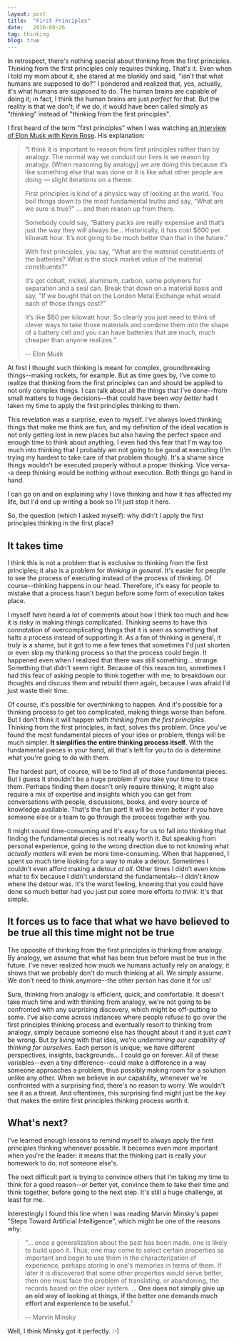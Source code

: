 ```yaml
---
layout: post
title:  "First Principles"
date:   2016-08-26
tag: thinking
blog: true
---
```


In retrospect, there's nothing special about thinking from the first principles. Thinking from the first principles only requires thinking. That's it. Even when I told my mom about it, she stared at me blankly and said, "isn't that what humans are supposed to do?" I pondered and realized that, yes, actually, it's what humans are *supposed* to do. The human brains are capable of doing it; in fact, I think the human brains are just *perfect* for that. But the reality is that we don't; if we do, it would have been called simply as "thinking" instead of "thinking from the first principles".

I first heard of the term "first principles" when I was watching [an interview of Elon Musk with Kevin Rose][interview]. His explanation:

> “I think it is important to reason from first principles rather than by analogy. The normal way we conduct our lives is we reason by analogy. [When reasoning by analogy] we are doing this because it’s like something else that was done or it is like what other people are doing — slight iterations on a theme.
>
> First principles is kind of a physics way of looking at the world. You boil things down to the most fundamental truths and say, “What are we sure is true?” … and then reason up from there.
>
> Somebody could say, “Battery packs are really expensive and that’s just the way they will always be… Historically, it has cost $600 per kilowatt hour. It’s not going to be much better than that in the future.”
>
> With first principles, you say, “What are the material constituents of the batteries? What is the stock market value of the material constituents?”
>
> It’s got cobalt, nickel, aluminum, carbon, some polymers for separation and a seal can. Break that down on a material basis and say, “If we bought that on the London Metal Exchange what would each of those things cost?”
>
> It’s like $80 per kilowatt hour. So clearly you just need to think of clever ways to take those materials and combine them into the shape of a battery cell and you can have batteries that are much, much cheaper than anyone realizes.”
>
> -- Elon Musk


At first I thought such thinking is meant for complex, groundbreaking things--making rockets, for example. But as time goes by, I've come to realize that thinking from the first principles can and should be applied to not only complex things. I can talk about all the things that I've done--from small matters to huge decisions--that could have been *way better* had I taken my time to apply the first principles thinking to them.

This revelation was a surprise, even to myself. I've always loved thinking; things that make me think are fun, and my definition of the ideal vacation is not only getting lost in new places but also having the perfect space and enough time to think about anything. I even had this fear that I'm way too much into thinking that I probably am not going to be good at executing (I'm trying my hardest to take care of that problem though). It's a shame since things wouldn't be executed properly without a proper thinking. Vice versa--a deep thinking would be nothing without execution. Both things go hand in hand.

I can go on and on explaining why I love thinking and how it has affected my life, but I'd end up writing a book so I'll just stop it here.

So, the question (which I asked myself): why didn't I apply the first principles thinking in the first place?

## It takes time
I think this is not a problem that is exclusive to thinking from the first principles; it also is a problem for *thinking in general*. It's easier for people to see the process of executing instead of the process of thinking. Of course--thinking happens in our head. Therefore, it's easy for people to mistake that a process hasn't begun before some form of execution takes place.

I myself have heard a lot of comments about how I think too much and how it is risky in making things complicated. Thinking seems to have this connotation of overcomplicating things that it is seen as something that halts a process instead of supporting it. As a fan of thinking in general, it truly is a shame, but it got to me a few times that sometimes I'd just shorten or even skip my thinking process so that the process could begin. It happened even when I realized that there was still something... strange. Something that didn't seem right. Because of this reason too, sometimes I had this fear of asking people to think together with me; to breakdown our thoughts and discuss them and rebuild them again, because I was afraid I'd just waste their time.

Of course, it's possible for overthinking to happen. And it's possible for a thinking process to get too complicated, making things worse than before. But I don't think it will happen with *thinking from the first principles*. Thinking from the first principles, in fact, solves this problem. Once you've found the most fundamental pieces of your idea or problem, things will be much simpler. **It simplifies the entire thinking process itself**. With the fundamental pieces in your hand, all that's left for you to do is determine what you're going to do with them.

The hardest part, of course, will be to find all of those fundamental pieces. But I guess it shouldn't be a huge problem if you take your time to trace them. Perhaps finding them doesn't only require thinking; it might also require a mix of expertise and insights which you can get from conversations with people, discussions, books, and every source of knowledge available. That's the fun part! It will be even better if you have someone else or a team to go through the process together with you.

It might sound time-consuming and it's easy for us to fall into thinking that finding the fundamental pieces is not really worth it. But speaking from personal experience, going to the wrong direction due to not knowing what *actually matters* will even be more time-consuming. When that happened, I spent so much time looking for a way to make a detour. Sometimes I couldn't even afford making a detour *at all*. Other times I didn't even know what to fix because I didn't understand the fundamentals--I didn't know where the detour was. It's the worst feeling, knowing that you could have done so much better had you just put some more efforts *to think*. It's that simple.

## It forces us to face that what we have believed to be true all this time might not be true
The opposite of thinking from the first principles is thinking from analogy. By analogy, we assume that what has been true before must be true in the future. I've never realized how much we humans actually rely on analogy; it shows that we probably don't do much thinking at all. We simply assume. We don't need to think anymore--the other person has done it for us!

Sure, thinking from analogy is efficient, quick, and comfortable. It doesn't take much time and with thinking from analogy, we're not going to be confronted with any surprising discovery, which might be off-putting to some. I've also come across instances where people refuse to go over the first principles thinking process and eventually resort to thinking from analogy, simply because someone else has thought about it and it just *can't* be wrong. But by living with that idea, we're *undermining our capability of thinking for ourselves*. Each person is unique; we have different perspectives, insights, backgrounds... I could go on forever. All of these variables--even a tiny difference--could make a difference in a way someone approaches a problem, thus possibly making room for a solution unlike any other. When we believe in our capability, whenever we're confronted with a surprising find, there's no reason to worry. We wouldn't see it as a threat. And oftentimes, this surprising find might just be the *key* that makes the entire first principles thinking process worth it.

## What's next?
I've learned enough lessons to remind myself to always apply the first principles thinking whenever possible. It becomes even more important when you're the leader: it means that the thinking part is really *your* homework to do, not someone else's.

The next difficult part is trying to convince others that I'm taking my time to think for a good reason--or better yet, convince them to take their time and think together, before going to the next step. It's still a huge challenge, at least for me.

 Interestingly I found this line when I was reading Marvin Minsky's paper "Steps Toward Artificial Intelligence", which might be one of the reasons why:

> "... once a generalization about the past has been made, one is likely to build upon it. Thus, one may come to select certain properties as important and begin to use them in the characterization of experience, perhaps storing in one's memories in terms of them. If later it is discovered that some other properties would serve better, then one must face the problem of translating, or abandoning, the records based on the older system. ... **One does not simply give up an old way of looking at things, if the better one demands much effort and experience to be useful.**"
>
> -- Marvin Minsky

Well, I think Minsky got it perfectly. :-)

[interview]: https://www.youtube.com/watch?v=L-s_3b5fRd8
